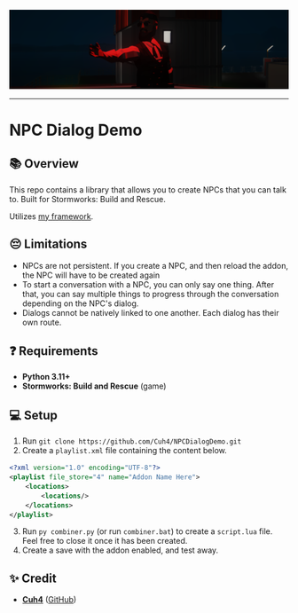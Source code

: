 ![Game Screenshot](imgs/readme_topimage.png)

---

# NPC Dialog Demo

## 📚 Overview
This repo contains a library that allows you to create NPCs that you can talk to. Built for Stormworks: Build and Rescue.

Utilizes [my framework](https://github.com/Cuh4/AuroraFramework).

## 😔 Limitations
- NPCs are not persistent. If you create a NPC, and then reload the addon, the NPC will have to be created again
- To start a conversation with a NPC, you can only say one thing. After that, you can say multiple things to progress through the conversation depending on the NPC's dialog.
- Dialogs cannot be natively linked to one another. Each dialog has their own route.

## ❓ Requirements
- **Python 3.11+**
- **Stormworks: Build and Rescue** (game)

## 💻 Setup
1) Run `git clone https://github.com/Cuh4/NPCDialogDemo.git`
2) Create a `playlist.xml` file containing the content below.
```xml
<?xml version="1.0" encoding="UTF-8"?>
<playlist file_store="4" name="Addon Name Here">
    <locations>
        <locations/>
    </locations>
</playlist>
```
3) Run `py combiner.py` (or run `combiner.bat`) to create a `script.lua` file. Feel free to close it once it has been created.
4) Create a save with the addon enabled, and test away.

## ✨ Credit
- [**Cuh4**](https://discord.com/users/1141077132915777616) ([GitHub](https://github.com/Cuh4)) 